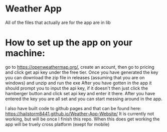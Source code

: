 # Weather App

All of the files that actually are for the app are in lib

# How to set up the app on your machine:

go to https://openweathermap.org/, create an acount, then go to pricing and click get api key under the free tier.
Once you have generated the key you can download the zip file in releases (assuming that you are on windows) and unzip and run the exe
After you have gotten in the app it should prompt you to input the api key, if it doesn't then just click the hamberger button and click set api key and enter it there.
After you have entered the key you are all set and you can start messing around in the app.

I also have built code to github pages and that can be found here: https://hailstorm8441.github.io/Weather-App-Website/
It is currently not working, but will be once I finish this repo.
When this does get working the app will be truely cross platform (exept for mobile)
